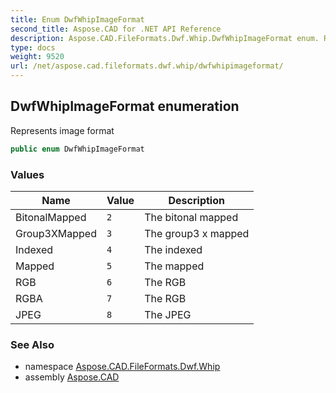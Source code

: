 ```yaml
---
title: Enum DwfWhipImageFormat
second_title: Aspose.CAD for .NET API Reference
description: Aspose.CAD.FileFormats.Dwf.Whip.DwfWhipImageFormat enum. Represents image format
type: docs
weight: 9520
url: /net/aspose.cad.fileformats.dwf.whip/dwfwhipimageformat/
---
```

## DwfWhipImageFormat enumeration

Represents image format

```csharp
public enum DwfWhipImageFormat
```

### Values

| Name | Value | Description |
| --- | --- | --- |
| BitonalMapped | `2` | The bitonal mapped |
| Group3XMapped | `3` | The group3 x mapped |
| Indexed | `4` | The indexed |
| Mapped | `5` | The mapped |
| RGB | `6` | The RGB |
| RGBA | `7` | The RGB |
| JPEG | `8` | The JPEG |

### See Also

* namespace [Aspose.CAD.FileFormats.Dwf.Whip](../../aspose.cad.fileformats.dwf.whip/)
* assembly [Aspose.CAD](../../)


